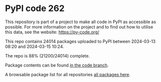 # PyPI code 262

This repository is part of a project to make all code in PyPI as accessible as possible. For more information 
on the project and to find out how to utilise this data, see the website: https://py-code.org/

This repo contains 24014 packages uploaded to PyPI between 
2024-03-13 08:20 and 2024-03-15 10:24.

The repo is 88% (21200/24014) complete.

Package contents can be found [in the code branch](https://github.com/pypi-data/pypi-mirror-262/tree/code/packages).

A browsable package list for all repositories [all packages here](https://py-code.org/repositories/pypi-mirror-262).


